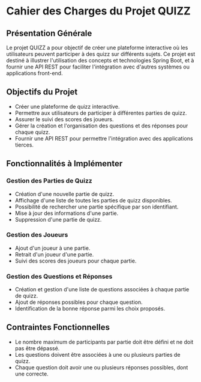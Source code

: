 # Cahier des Charges du Projet QUIZZ

## Présentation Générale

Le projet QUIZZ a pour objectif de créer une plateforme interactive où les utilisateurs peuvent participer à des quizz sur différents sujets. Ce projet est destiné à illustrer l'utilisation des concepts et technologies Spring Boot, et à fournir une API REST pour faciliter l'intégration avec d'autres systèmes ou applications front-end.

## Objectifs du Projet

- Créer une plateforme de quizz interactive.
- Permettre aux utilisateurs de participer à différentes parties de quizz.
- Assurer le suivi des scores des joueurs.
- Gérer la création et l'organisation des questions et des réponses pour chaque quizz.
- Fournir une API REST pour permettre l'intégration avec des applications tierces.

## Fonctionnalités à Implémenter

### Gestion des Parties de Quizz

- Création d'une nouvelle partie de quizz.
- Affichage d'une liste de toutes les parties de quizz disponibles.
- Possibilité de rechercher une partie spécifique par son identifiant.
- Mise à jour des informations d'une partie.
- Suppression d'une partie de quizz.

### Gestion des Joueurs

- Ajout d'un joueur à une partie.
- Retrait d'un joueur d'une partie.
- Suivi des scores des joueurs pour chaque partie.

### Gestion des Questions et Réponses

- Création et gestion d'une liste de questions associées à chaque partie de quizz.
- Ajout de réponses possibles pour chaque question.
- Identification de la bonne réponse parmi les choix proposés.

## Contraintes Fonctionnelles

- Le nombre maximum de participants par partie doit être défini et ne doit pas être dépassé.
- Les questions doivent être associées à une ou plusieurs parties de quizz.
- Chaque question doit avoir une ou plusieurs réponses possibles, dont une correcte.

